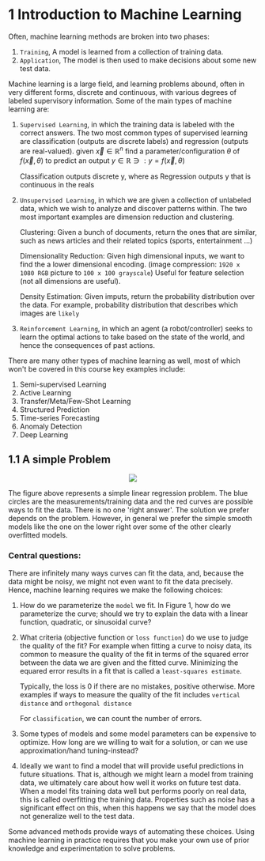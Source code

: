 # 1 Introduction to Machine Learning

Often, machine learning methods are broken into two phases:

1. `Training`, A model is learned from a collection of training data.
2. `Application`, The model is then used to make decisions about some new test data.

Machine learning is a large field, and learning problems abound, often in very different forms, discrete and continuous, with various degrees of labeled supervisory information. Some of the main types of machine learning are:

1. `Supervised Learning`, in which the training data is labeled with the correct answers. The two most common types of supervised learning are classification (outputs are discrete labels) and regression (outputs are real-valued).
$\text{given } \vec{x} \in \mathbb R^n \text{ find a parameter/configuration } \theta \text{ of } f(\vec{x}, \theta) \text{ to predict an output } y \in \mathbb R \ni: y = f(\vec{x}, \theta)$

    Classification outputs discrete y, where as Regression outputs y that is continuous in the reals

2. `Unsupervised Learning`, in which we are given a collection of unlabeled data, which we wish to analyze and discover patterns within. The two most important examples are dimension reduction and clustering.

    Clustering: Given a bunch of documents, return the ones that are similar, such as news articles and their related topics (sports, entertainment ...)

    Dimensionality Reduction: Given high dimensional inputs, we want to find the a lower dimensional encoding. (image compression: `1920 x 1080 RGB` picture to `100 x 100 grayscale`) Useful for feature selection (not all dimensions are useful).

    Density Estimation: Given imputs, return the probability distribution over the data. For example, probability distribution that describes which images are `likely` 

3. `Reinforcement Learning`, in which an agent (a robot/controller) seeks to learn the optimal actions to take based on the state of the world, and hence the consequences of past actions.

There are many other types of machine learning as well, most of which won't be covered in this course key examples include:

1. Semi-supervised Learning
2. Active Learning
3. Transfer/Meta/Few-Shot Learning
4. Structured Prediction
5. Time-series Forecasting
6. Anomaly Detection
7. Deep Learning

## 1.1 A simple Problem

<p align="center">
  <img src="https://s3.us-west-2.amazonaws.com/secure.notion-static.com/e65bc114-e5f6-45ab-bd77-eb388dcc7abc/Untitled.png?X-Amz-Algorithm=AWS4-HMAC-SHA256&X-Amz-Credential=AKIAT73L2G45O3KS52Y5%2F20200908%2Fus-west-2%2Fs3%2Faws4_request&X-Amz-Date=20200908T172300Z&X-Amz-Expires=86400&X-Amz-Signature=3299e8282e905bf479b3900d21c982144629493b4c6200d2de6cf5a7cb2a2424&X-Amz-SignedHeaders=host&response-content-disposition=filename%20%3D%22Untitled.png%22" />
</p>


The figure above represents a simple linear regression problem. The blue circles are the measurements/training data and the red curves are possible ways to fit the data. There is no one 'right answer'. The solution we prefer depends on the problem. However, in general we prefer the simple smooth models like the one on the lower right over some of the other clearly overfitted models.

### Central questions:

There are infinitely many ways curves can fit the data, and, because the data might be noisy, we might not even want to fit the data precisely. Hence, machine learning requires we make the following choices:

1. How do we parameterize the `model` we fit. In Figure 1, how do we parameterize the curve; should we try to explain the data with a linear function, quadratic, or sinusoidal curve?
2. What criteria (objective function or `loss function`) do we use to judge the quality of the fit? For example when fitting a curve to noisy data, its common to measure the quality of the fit in terms of the squared error between the data we are given and the fitted curve. Minimizing the equared error results in a fit that is called a `least-squares estimate`. 

    Typically, the loss is 0 if there are no mistakes, positive otherwise. More examples if ways to measure the quality of the fit includes `vertical distance` and `orthogonal distance`

    For `classification`, we can count the number of errors.

3. Some types of models and some model parameters can be expensive to optimize. How long are we willing to wait for a solution, or can we use approximation/hand tuning-instead?
4. Ideally we want to find a model that will provide useful predictions in future situations. That is, although we might learn a model from training data, we ultimately care about how well it works on future test data. When a model fits training data well but performs poorly on real data, this is called overfitting the training data. Properties such as noise has a significant effect on this, when this happens we say that the model does not generalize well to the test data.

Some advanced methods provide ways of automating these choices. Using machine learning in practice requires that you make your own use of prior knowledge and experimentation to solve problems.